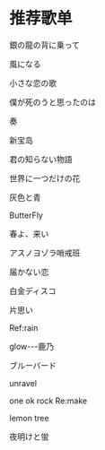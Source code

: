 # 推荐歌单

銀の龍の背に乗って

風になる

小さな恋の歌

僕が死のうと思ったのは

奏

新宝岛

君の知らない物語

世界に一つだけの花

灰色と青

ButterFly

春よ、来い

アスノヨゾラ哨戒班

届かない恋

白金ディスコ

片思い

Ref:rain

glow---鹿乃

ブルーバード

unravel

one ok rock Re:make

lemon tree

夜明けと蛍